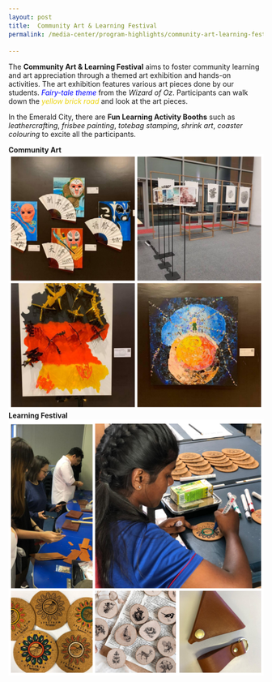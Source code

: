 ```yaml
---
layout: post
title:  Community Art & Learning Festival  
permalink: /media-center/program-highlights/community-art-learning-festival

---
```

The **Community Art & Learning Festival** aims to foster community learning and art appreciation through a themed art exhibition and hands-on activities. The art exhibition features various art pieces done by our students. <span style="color:blue"><em> *Fairy-tale theme* </em></span> from the *Wizard of Oz*. Participants can walk down the <span style="color:#EBD30C"><em>yellow brick road </em></span> and look at the art pieces. 

In the Emerald City, there are **Fun Learning Activity Booths** such as *leathercrafting*, *frisbee painting*, *totebag stamping*, *shrink art*, *coaster colouring* to excite all the participants.

**Community Art**
![](/images/inCollage_20191103_135827741.jpg) 
**Learning Festival**
![](/images/learning_festival_1.jpg)
